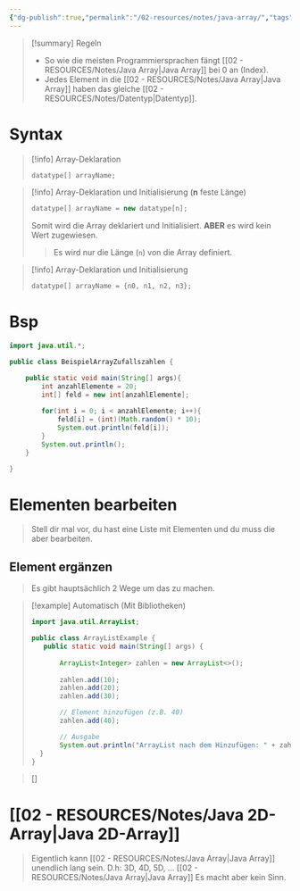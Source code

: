 ```yaml
---
{"dg-publish":true,"permalink":"/02-resources/notes/java-array/","tags":["code/java/array"],"noteIcon":"","updated":"2024-10-23T11:09:38.000+02:00"}
---
```


>[!summary] Regeln
>- So wie die meisten Programmiersprachen fängt [[02 - RESOURCES/Notes/Java Array\|Java Array]] bei 0 an (Index).
>- Jedes Element in die [[02 - RESOURCES/Notes/Java Array\|Java Array]] haben das gleiche [[02 - RESOURCES/Notes/Datentyp\|Datentyp]].

# Syntax
>[!info] Array-Deklaration
> ```java
 >datatype[] arrayName;
>```
 
 >[!info] Array-Deklaration und Initialisierung (**n** feste Länge)
> ```java
 >datatype[] arrayName = new datatype[n];
>```
>Somit wird die Array deklariert und Initialisiert. **ABER**  es wird kein Wert zugewiesen. 
 >>Es wird nur die Länge (`n`) von die Array definiert.
 
 >[!info] Array-Deklaration und Initialisierung
> ```java
>datatype[] arrayName = {n0, n1, n2, n3};
>```
# Bsp

```java
import java.util.*;

public class BeispielArrayZufallszahlen {

	public static void main(String[] args){
		int anzahlElemente = 20;
		int[] feld = new int[anzahlElemente];
		
		for(int i = 0; i < anzahlElemente; i++){
			feld[i] = (int)(Math.random() * 10);
			System.out.println(feld[i]);
		}
		System.out.println();  
	}

}
```

# Elementen bearbeiten
>Stell dir mal vor, du hast eine Liste mit Elementen und du muss die aber bearbeiten.

## Element ergänzen
>Es gibt hauptsächlich 2 Wege um das zu machen.

>[!example] Automatisch (Mit Bibliotheken)
>```java
>import java.util.ArrayList;
>
>public class ArrayListExample {
>    public static void main(String[] args) {
>        
>        ArrayList<Integer> zahlen = new ArrayList<>();
>        
>        zahlen.add(10);
>        zahlen.add(20);
>        zahlen.add(30);
>
>        // Element hinzufügen (z.B. 40)
>        zahlen.add(40);
>
>        // Ausgabe
>        System.out.println("ArrayList nach dem Hinzufügen: " + zahlen);
>   }
>}
>```

>[]

# [[02 - RESOURCES/Notes/Java 2D-Array\|Java 2D-Array]]
>Eigentlich kann [[02 - RESOURCES/Notes/Java Array\|Java Array]] unendlich lang sein. D.h: 3D, 4D, 5D, ... [[02 - RESOURCES/Notes/Java Array\|Java Array]]
>Es macht aber kein Sinn.  